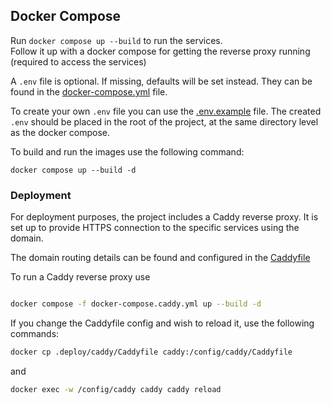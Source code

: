 ## Docker Compose

Run `docker compose up --build` to run the services.\
Follow it up with a docker compose for getting the reverse proxy running (required to access the services)

A `.env` file is optional. If missing, defaults will be set instead. They can be found in the [docker-compose.yml](../docker-compose.yml) file.

To create your own `.env` file you can use the [.env.example](../.env.example) file. The created `.env` should be placed in the root of the project, at the same directory level as the docker compose.

To build and run the images use the following command:

```
docker compose up --build -d
```

### Deployment

For deployment purposes, the project includes a Caddy reverse proxy. It is set up to provide HTTPS connection to the specific services using the domain.

The domain routing details can be found and configured in the [Caddyfile](./caddy/Caddyfile)

To run a Caddy reverse proxy use

```sh

docker compose -f docker-compose.caddy.yml up --build -d
```

If you change the Caddyfile config and wish to reload it, use the following commands:

```sh
docker cp .deploy/caddy/Caddyfile caddy:/config/caddy/Caddyfile
```

and

```sh
docker exec -w /config/caddy caddy caddy reload
```
